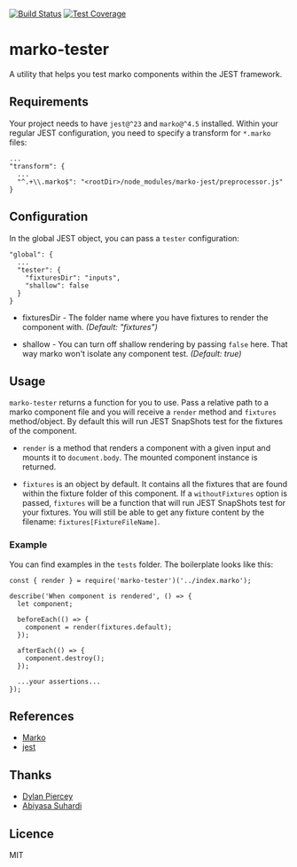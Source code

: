 [![Build Status](https://travis-ci.org/oxala/marko-tester.svg?branch=master)](https://travis-ci.org/oxala/marko-tester) [![Test Coverage](https://api.codeclimate.com/v1/badges/46c76b421392b0cdc6e1/test_coverage)](https://codeclimate.com/github/oxala/marko-tester/test_coverage)
# marko-tester
A utility that helps you test marko components within the JEST framework.

## Requirements
Your project needs to have `jest@^23` and `marko@^4.5` installed.
Within your regular JEST configuration, you need to specify a transform for `*.marko` files:

```
...
"transform": {
  ...
  "^.+\\.marko$": "<rootDir>/node_modules/marko-jest/preprocessor.js"
}
```

## Configuration
In the global JEST object, you can pass a `tester` configuration:

```
"global": {
  ...
  "tester": {
    "fixturesDir": "inputs",
    "shallow": false
  }
}
```

- fixturesDir - The folder name where you have fixtures to render the component with. _(Default: "fixtures")_

- shallow - You can turn off shallow rendering by passing `false` here. That way marko won't isolate any component test. _(Default: true)_

## Usage
`marko-tester` returns a function for you to use. Pass a relative path to a marko component file and you will receive a `render` method and `fixtures` method/object. By default this will run JEST SnapShots test for the fixtures of the component.

- `render` is a method that renders a component with a given input and mounts it to `document.body`. The mounted component instance is returned.

- `fixtures` is an object by default. It contains all the fixtures that are found within the fixture folder of this component. If a `withoutFixtures` option is passed, `fixtures` will be a function that will run JEST SnapShots test for your fixtures. You will still be able to get any fixture content by the filename: `fixtures[FixtureFileName]`.

### Example
You can find examples in the `tests` folder. The boilerplate looks like this:

```
const { render } = require('marko-tester')('../index.marko');

describe('When component is rendered', () => {
  let component;

  beforeEach(() => {
    component = render(fixtures.default);
  });

  afterEach(() => {
    component.destroy();
  });

  ...your assertions...
});
```

## References
* [Marko](http://markojs.com)
* [jest](https://jestjs.io)

## Thanks
* [Dylan Piercey](https://github.com/DylanPiercey)
* [Abiyasa Suhardi](https://github.com/abiyasa)

## Licence
MIT
